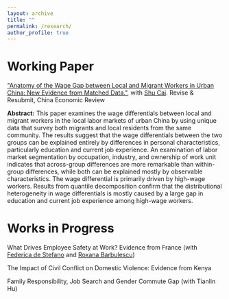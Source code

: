 ```yaml
---
layout: archive
title: ""
permalink: /research/
author_profile: true
---
```


# Working Paper
["Anatomy of the Wage Gap between Local and Migrant Workers in Urban China: New Evidence from Matched Data."](https://papers.ssrn.com/sol3/papers.cfm?abstract_id=3933758), with [Shu Cai](http://www.caishu.org/). Revise & Resubmit, China Economic Review

**Abstract:** This paper examines the wage differentials between local and migrant workers in the local labor markets of urban China by using unique data that survey both migrants and local residents from the same community. The results suggest that the wage differentials between the two groups can be explained entirely by differences in personal characteristics, particularly education and current job experience. An examination of labor market segmentation by occupation, industry, and ownership of work unit indicates that across-group differences are more remarkable than within-group differences, while both can be explained mostly by observable characteristics. The wage differential is primarily driven by high-wage workers. Results from quantile decomposition confirm that the distributional heterogeneity in wage differentials is mostly caused by a large gap in education and current job experience among high-wage workers.

# Works in Progress

What Drives Employee Safety at Work? Evidence from France (with [Federica de Stefano](https://www.hec.edu/en/faculty-research/faculty-directory/faculty-member/destefano-federica) and [Roxana Barbulescu](https://www.hec.edu/en/faculty-research/faculty-directory/faculty-member/barbulescu-roxana))

The Impact of Civil Conflict on Domestic Violence: Evidence from Kenya

Family Responsibility, Job Search and Gender Commute Gap (with Tianlin Hu)

